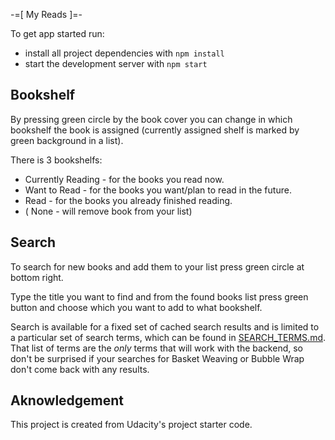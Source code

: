   -=[ My Reads ]=-


To get app started run:

* install all project dependencies with `npm install`
* start the development server with `npm start`

## Bookshelf

By pressing green circle by the book cover you can change in which bookshelf the book is assigned (currently assigned shelf is marked by green background in a list).

There is 3 bookshelfs:
* Currently Reading - for the books you read now.
* Want to Read - for the books you want/plan to read in the future.
* Read - for the books you already finished reading.
* ( None - will remove book from your list)


## Search

To search for new books and add them to your list press green circle at bottom right.

Type the title you want to find and from the found books list press green button and choose which you want to add to what bookshelf.

Search is available for a fixed set of cached search results and is limited to a particular set of search terms, which can be found in [SEARCH_TERMS.md](SEARCH_TERMS.md). That list of terms are the _only_ terms that will work with the backend, so don't be surprised if your searches for Basket Weaving or Bubble Wrap don't come back with any results.


## Aknowledgement

This project is created from Udacity's project starter code.
